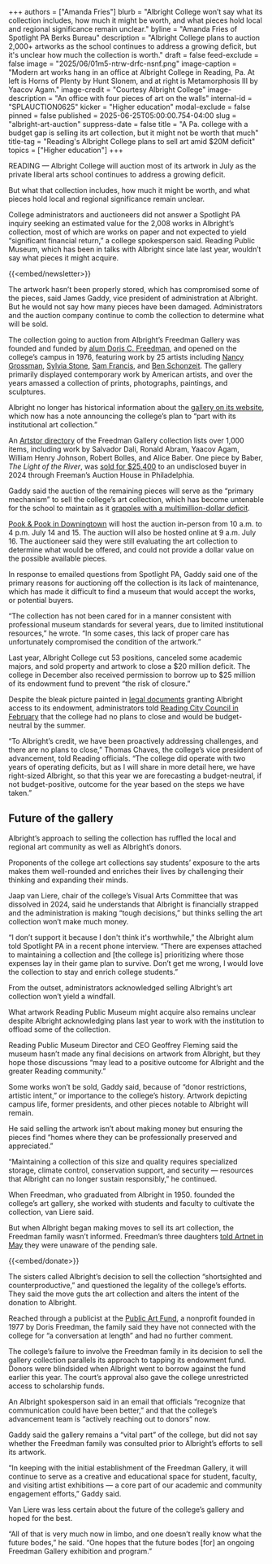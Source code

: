 +++
authors = ["Amanda Fries"]
blurb = "Albright College won’t say what its collection includes, how much it might be worth, and what pieces hold local and regional significance remain unclear."
byline = "Amanda Fries of Spotlight PA Berks Bureau"
description = "Albright College plans to auction 2,000+ artworks as the school continues to address a growing deficit, but it's unclear how much the collection is worth."
draft = false
feed-exclude = false
image = "2025/06/01m5-ntrw-drfc-nsnf.png"
image-caption = "Modern art works hang in an office at Albright College in Reading, Pa. At left is Horns of Plenty by Hunt Slonem, and at right is Metamorphosis III by Yaacov Agam."
image-credit = "Courtesy Albright College"
image-description = "An office with four pieces of art on the walls"
internal-id = "SPLAUCTION0625"
kicker = "Higher education"
modal-exclude = false
pinned = false
published = 2025-06-25T05:00:00.754-04:00
slug = "albright-art-auction"
suppress-date = false
title = "A Pa. college with a budget gap is selling its art collection, but it might not be worth that much"
title-tag = "Reading's Albright College plans to sell art amid $20M deficit"
topics = ["Higher education"]
+++

READING — Albright College will auction most of its artwork in July as the private liberal arts school continues to address a growing deficit.

But what that collection includes, how much it might be worth, and what pieces hold local and regional significance remain unclear.

College administrators and auctioneers did not answer a Spotlight PA inquiry seeking an estimated value for the 2,008 works in Albright’s collection, most of which are works on paper and not expected to yield “significant financial return,” a college spokesperson said. Reading Public Museum, which has been in talks with Albright since late last year, wouldn’t say what pieces it might acquire.

{{<embed/newsletter>}}

The artwork hasn’t been properly stored, which has compromised some of the pieces, said James Gaddy, vice president of administration at Albright. But he would not say how many pieces have been damaged. Administrators and the auction company continue to comb the collection to determine what will be sold.

The collection going to auction from Albright’s Freedman Gallery was founded and funded by <a href="https://www.visitpaamericana.com/listing/freedman-gallery-albright-college/742/">alum Doris C. Freedman</a>, and opened on the college’s campus in 1976, featuring work by 25 artists including <a href="https://americanart.si.edu/artist/nancy-grossman-1966">Nancy Grossman</a>, <a href="https://www.ericfirestonegallery.com/exhibitions/different-shapes/installation-views?view=slider">Sylvia Stone</a>, <a href="https://samfrancis.com">Sam Francis</a>, and <a href="https://www.benschonzeit.com">Ben Schonzeit</a>. The gallery primarily displayed contemporary work by American artists, and over the years amassed a collection of prints, photographs, paintings, and sculptures.

Albright no longer has historical information about the <a href="https://www.albright.edu/about-albright/buildings-facilities/center-for-the-arts/freedman-gallery/">gallery on its website</a>, which now has a note announcing the college’s plan to “part with its institutional art collection.”

An <a href="https://www.jstor.org/action/doBasicSearch?Query=freedman+gallery+Albright+college&amp;image_search_referrer=global&amp;so=primary_agents_str_asc&amp;searchkey=1747665665430&amp;doi=10.2307%2Fcommunity.11996320">Artstor directory</a> of the Freedman Gallery collection lists over 1,000 items, including work by Salvador Dali, Ronald Abram, Yaacov Agam, William Henry Johnson, Robert Bolles, and Alice Baber. One piece by Baber, <em>The Light of the River</em>, was <a href="https://hindmanauctions.com/auctions/2104-post-war-and-contemporary-art/lot/1">sold for $25,400</a> to an undisclosed buyer in 2024 through Freeman’s Auction House in Philadelphia.

Gaddy said the auction of the remaining pieces will serve as the “primary mechanism” to sell the college’s art collection, which has become untenable for the school to maintain as it <a href="https://www.spotlightpa.org/berks/2025/01/berks-albright-college-deficit-art-sale/">grapples with a multimillion-dollar deficit</a>.

<a href="https://pookandpook.com/calendar/">Pook &amp; Pook in Downingtown</a> will host the auction in-person from 10 a.m. to 4 p.m. July 14 and 15. The auction will also be hosted online at 9 a.m. July 16. The auctioneer said they were still evaluating the art collection to determine what would be offered, and could not provide a dollar value on the possible available pieces.

In response to emailed questions from Spotlight PA, Gaddy said one of the primary reasons for auctioning off the collection is its lack of maintenance, which has made it difficult to find a museum that would accept the works, or potential buyers.

“The collection has not been cared for in a manner consistent with professional museum standards for several years, due to limited institutional resources,” he wrote. “In some cases, this lack of proper care has unfortunately compromised the condition of the artwork.”

Last year, Albright College cut 53 positions, canceled some academic majors, and sold property and artwork to close a $20 million deficit. The college in December also received permission to borrow up to $25 million of its endowment fund to prevent “the risk of closure.”

Despite the bleak picture painted in <a href="https://www.documentcloud.org/documents/25499009-albright-emergency-consent-petition-and-decree-1/">legal documents</a> granting Albright access to its endowment, administrators told <a href="https://www.bctv.org/video/city-council-committee-of-the-whole-meeting-2-10-25-city-of-reading-pa/">Reading City Council in February</a> that the college had no plans to close and would be budget-neutral by the summer.

“To Albright’s credit, we have been proactively addressing challenges, and there are no plans to close,” Thomas Chaves, the college’s vice president of advancement, told Reading officials. “The college did operate with two years of operating deficits, but as I will share in more detail here, we have right-sized Albright, so that this year we are forecasting a budget-neutral, if not budget-positive, outcome for the year based on the steps we have taken.”

## Future of the gallery

Albright’s approach to selling the collection has ruffled the local and regional art community as well as Albright’s donors.

Proponents of the college art collections say students’ exposure to the arts makes them well-rounded and enriches their lives by challenging their thinking and expanding their minds.

Jaap van Liere, chair of the college’s Visual Arts Committee that was dissolved in 2024, said he understands that Albright is financially strapped and the administration is making “tough decisions,” but thinks selling the art collection won’t make much money.

“I don’t support it because I don&#39;t think it&#39;s worthwhile,” the Albright alum told Spotlight PA in a recent phone interview. “There are expenses attached to maintaining a collection and \[the college is\] prioritizing where those expenses lay in their game plan to survive. Don’t get me wrong, I would love the collection to stay and enrich college students.”

From the outset, administrators acknowledged selling Albright’s art collection won’t yield a windfall.

What artwork Reading Public Museum might acquire also remains unclear despite Albright acknowledging plans last year to work with the institution to offload some of the collection.

Reading Public Museum Director and CEO Geoffrey Fleming said the museum hasn’t made any final decisions on artwork from Albright, but they hope those discussions “may lead to a positive outcome for Albright and the greater Reading community.”

Some works won’t be sold, Gaddy said, because of “donor restrictions, artistic intent,” or importance to the college’s history. Artwork depicting campus life, former presidents, and other pieces notable to Albright will remain.

He said selling the artwork isn’t about making money but ensuring the pieces find “homes where they can be professionally preserved and appreciated.”

“Maintaining a collection of this size and quality requires specialized storage, climate control, conservation support, and security — resources that Albright can no longer sustain responsibly,” he continued.

When Freedman, who graduated from Albright in 1950. founded the college’s art gallery, she worked with students and faculty to cultivate the collection, van Liere said.

But when Albright began making moves to sell its art collection, the Freedman family wasn’t informed. Freedman’s three daughters <a href="https://news.artnet.com/art-world/albright-pennsylvania-college-selling-art-collection-2648020">told Artnet in May</a> they were unaware of the pending sale.

{{<embed/donate>}}

The sisters called Albright’s decision to sell the collection “shortsighted and counterproductive,” and questioned the legality of the college’s efforts. They said the move guts the art collection and alters the intent of the donation to Albright.

Reached through a publicist at the <a href="https://www.publicartfund.org/about/mission-history-land-acknowledgement/">Public Art Fund</a>, a nonprofit founded in 1977 by Doris Freedman, the family said they have not connected with the college for “a conversation at length” and had no further comment.

The college’s failure to involve the Freedman family in its decision to sell the gallery collection parallels its approach to tapping its endowment fund. Donors were blindsided when Albright went to borrow against the fund earlier this year. The court’s approval also gave the college unrestricted access to scholarship funds.

An Albright spokesperson said in an email that officials “recognize that communication could have been better,” and that the college’s advancement team is “actively reaching out to donors” now.

Gaddy said the gallery remains a “vital part” of the college, but did not say whether the Freedman family was consulted prior to Albright’s efforts to sell its artwork.

“In keeping with the initial establishment of the Freedman Gallery, it will continue to serve as a creative and educational space for student, faculty, and visiting artist exhibitions — a core part of our academic and community engagement efforts,” Gaddy said.

Van Liere was less certain about the future of the college’s gallery and hoped for the best.

“All of that is very much now in limbo, and one doesn’t really know what the future bodes,” he said. “One hopes that the future bodes \[for\] an ongoing Freedman Gallery exhibition and program.”

